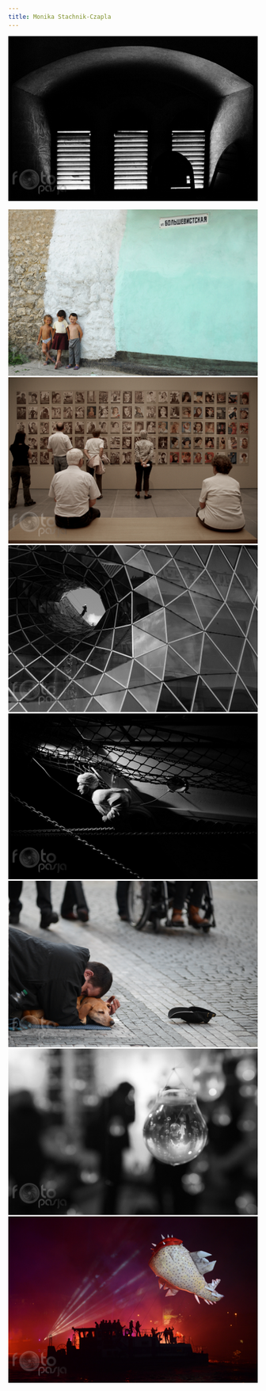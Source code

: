 ```yaml
---
title: Monika Stachnik-Czapla
---
```


![Monika Stachnik-Czapla](assets/img/members/member-11/img1.jpg)

<p class="blurb">
	
</p>


![Monika Stachnik-Czapla](assets/img/members/member-11/img2.jpg)
![Monika Stachnik-Czapla](assets/img/members/member-11/img3.jpg)
![Monika Stachnik-Czapla](assets/img/members/member-11/img4.jpg)
![Monika Stachnik-Czapla](assets/img/members/member-11/img5.jpg)
![Monika Stachnik-Czapla](assets/img/members/member-11/img6.jpg)
![Monika Stachnik-Czapla](assets/img/members/member-11/img7.jpg)
![Monika Stachnik-Czapla](assets/img/members/member-11/img8.jpg)
